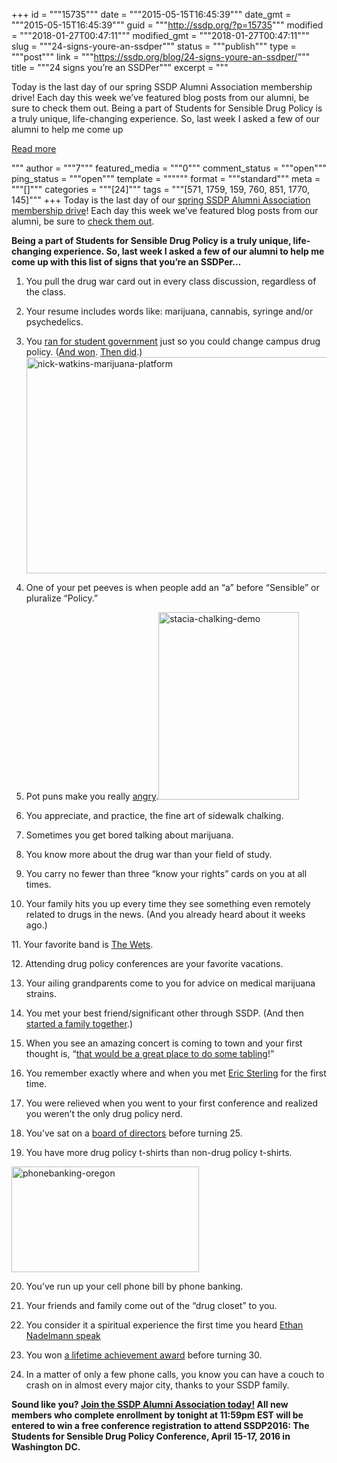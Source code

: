 +++
id = """15735"""
date = """2015-05-15T16:45:39"""
date_gmt = """2015-05-15T16:45:39"""
guid = """http://ssdp.org/?p=15735"""
modified = """2018-01-27T00:47:11"""
modified_gmt = """2018-01-27T00:47:11"""
slug = """24-signs-youre-an-ssdper"""
status = """publish"""
type = """post"""
link = """https://ssdp.org/blog/24-signs-youre-an-ssdper/"""
title = """24 signs you&#8217;re an SSDPer"""
excerpt = """<p>Today is the last day of our spring SSDP Alumni Association membership drive! Each day this week we&#8217;ve featured blog posts from our alumni, be sure to check them out. Being a part of Students for Sensible Drug Policy is a truly unique, life-changing experience. So, last week I asked a few of our alumni to help me come up</p>
<div class="h10"></div>
<p><a class="more-link2 flat" href="https://ssdp.org/blog/24-signs-youre-an-ssdper/">Read more</a></p>
"""
author = """7"""
featured_media = """0"""
comment_status = """open"""
ping_status = """open"""
template = """"""
format = """standard"""
meta = """[]"""
categories = """[24]"""
tags = """[571, 1759, 159, 760, 851, 1770, 145]"""
+++
Today is the last day of our <a href="http://ssdp.org/news/blog/spring-alumni-association-membership-drive/" target="_blank" rel="noopener">spring SSDP Alumni Association membership drive</a>! Each day this week we&#8217;ve featured blog posts from our alumni, be sure to <a href="http://ssdp.org/blog" target="_blank" rel="noopener">check them out</a>.

<strong>Being a part of Students for Sensible Drug Policy is a truly unique, life-changing experience. So, last week I asked a few of our alumni to help me come up with this list of signs that you’re an SSDPer&#8230;</strong>

1. You pull the drug war card out in every class discussion, regardless of the class.

2. Your resume includes words like: marijuana, cannabis, syringe and/or psychedelics.

3. You <a href="http://www.gwhatchet.com/2015/03/02/students-for-sensible-drug-policy-leaders-run-for-sa-senate-seats/" target="_blank" rel="noopener">ran for student government</a> just so you could change campus drug policy. (<a href="http://www.washingtonpost.com/news/grade-point/wp/2015/03/04/pot-is-legal-in-the-district-gwu-students-running-for-campus-office-want-in/" target="_blank" rel="noopener">And won</a>. <a href="http://ssdp.org/news/blog/uconn-ssdp-successfully-changes-a-campus-marijuana-policy/" target="_blank" rel="noopener">Then did</a>.)<a href="http://ssdp.org/assets/nick-watkins-marijuana-platform.jpg"><img class=" wp-image-15738 aligncenter" src="http://ssdp.org/assets/nick-watkins-marijuana-platform-1024x658.jpg" alt="nick-watkins-marijuana-platform" width="552" height="346" /></a>

4. One of your pet peeves is when people add an &#8220;a&#8221; before &#8220;Sensible&#8221; or pluralize &#8220;Policy.&#8221;

5. Pot puns make you really <a href="http://www.reactiongifs.com/liz-lemon-eye-roll/" target="_blank" rel="noopener">angry</a>.<img class=" size-medium wp-image-15737 alignright" src="http://ssdp.org/assets/stacia-chalking-demo-225x300.jpg" alt="stacia-chalking-demo" width="225" height="300" />

6. You appreciate, and practice, the fine art of sidewalk chalking.

7. Sometimes you get bored talking about marijuana.

8. You know more about the drug war than your field of study.

9. You carry no fewer than three “know your rights” cards on you at all times.

10. Your family hits you up every time they see something even remotely related to drugs in the news. (And you already heard about it weeks ago.)
<p style="text-align: left;">11. Your favorite band is <a href="https://www.facebook.com/thewets" target="_blank" rel="noopener">The Wets</a>.</p>
12. Attending drug policy conferences are your favorite vacations.

13. Your ailing grandparents come to you for advice on medical marijuana strains.

14. You met your best friend/significant other through SSDP. (And then <a href="http://ssdp.org/news/blog/rob-and-casey-an-ssdp-love-story/" target="_blank" rel="noopener">started a family together</a>.)

15. When you see an amazing concert is coming to town and your first thought is, &#8220;<a href="http://ssdp.org/alumni" target="_blank" rel="noopener">that would be a great place to do some tabling</a>!&#8221;

16. You remember exactly where and when you met <a href="https://www.youtube.com/watch?v=nGzVeubclu0" target="_blank" rel="noopener">Eric Sterling</a> for the first time.

17. You were relieved when you went to your first conference and realized you weren&#8217;t the only drug policy nerd.

18. You’ve sat on a <a href="http://ssdp.org/about/board/" target="_blank" rel="noopener">board of directors</a> before turning 25.

19. You have more drug policy t-shirts than non-drug policy t-shirts.

<img class=" wp-image-15736 size-medium alignright" src="http://ssdp.org/assets/phonebanking-oregon-300x169.jpg" alt="phonebanking-oregon" width="300" height="169" />

20. You&#8217;ve run up your cell phone bill by phone banking.

21. Your friends and family come out of the &#8220;drug closet&#8221; to you.

22. You consider it a spiritual experience the first time you heard <a href="https://www.youtube.com/watch?v=S5QxGPDGf0U" target="_blank" rel="noopener">Ethan Nadelmann speak</a>

23. You won <a href="https://www.youtube.com/watch?v=b7MHw42WzGk" target="_blank" rel="noopener">a lifetime achievement award</a> before turning 30.

24. In a matter of only a few phone calls, you know you can have a couch to crash on in almost every major city, thanks to your SSDP family.

<strong>Sound like you? <a href="http://ssdp.org/alumni" target="_blank" rel="noopener">Join the SSDP Alumni Association today!</a> All new members who complete enrollment by tonight at 11:59pm EST will be entered to win a free conference registration to attend SSDP2016: The Students for Sensible Drug Policy Conference, April 15-17, 2016 in Washington DC.</strong>

&nbsp;
